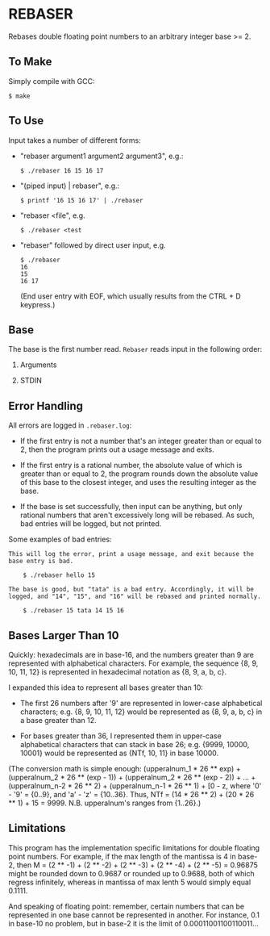 REBASER
=======

Rebases double floating point numbers to an arbitrary integer base >= 2.

To Make
-------

Simply compile with GCC:

	$ make

To Use
------

Input takes a number of different forms:

*	"rebaser argument1 argument2 argument3", e.g.:

		$ ./rebaser 16 15 16 17

*	"(piped input) | rebaser", e.g.:

		$ printf '16 15 16 17' | ./rebaser

*	"rebaser <file", e.g.

		$ ./rebaser <test

*	"rebaser" followed by direct user input, e.g.

		$ ./rebaser
		16
		15
		16 17

	(End user entry with EOF, which usually results from the CTRL + D keypress.)

Base
----

The base is the first number read. `Rebaser` reads input in the following order:

1)	Arguments

2)	STDIN

Error Handling
--------------

All errors are logged in `.rebaser.log`:

*	If the first entry is not a number that's an integer greater than or equal to 2, then the program prints out a usage message and exits.

*	If the first entry is a rational number, the absolute value of which is greater than or equal to 2, the program rounds down the absolute value of this base to the closest integer, and uses the resulting integer as the base.

*	If the base is set successfully, then input can be anything, but only rational numbers that aren't excessively long will be rebased. As such, bad entries will be logged, but not printed.

Some examples of bad entries:

	This will log the error, print a usage message, and exit because the base entry is bad.

		$ ./rebaser hello 15

	The base is good, but "tata" is a bad entry. Accordingly, it will be logged, and "14", "15", and "16" will be rebased and printed normally.

		$ ./rebaser 15 tata 14 15 16

Bases Larger Than 10
--------------------

Quickly: hexadecimals are in base-16, and the numbers greater than 9 are represented with alphabetical characters. For example, the sequence {8, 9, 10, 11, 12} is represented in hexadecimal notation as {8, 9, a, b, c}.

I expanded this idea to represent all bases greater than 10:

*	The first 26 numbers after '9' are represented in lower-case alphabetical characters; e.g. {8, 9, 10, 11, 12} would be represented as {8, 9, a, b, c} in a base greater than 12.

*	For bases greater than 36, I represented them in upper-case alphabetical characters that can stack in base 26; e.g. {9999, 10000, 10001} would be represented as {NTf, 10, 11} in base 10000.

(The conversion math is simple enough: (upperalnum_1 * 26 ** exp) + (upperalnum_2 * 26 ** (exp - 1)) + (upperalnum_2 * 26 ** (exp - 2)) + ... + (upperalnum_n-2 * 26 ** 2) + (upperalnum_n-1 * 26 ** 1) + [0 - z, where '0' - '9' = {0..9}, and 'a' - 'z' = {10..36}. Thus, NTf = (14 * 26 ** 2) + (20 * 26 ** 1) + 15 = 9999. N.B. upperalnum's ranges from {1..26}.)

Limitations
-----------

This program has the implementation specific limitations for double floating point numbers. For example, if the max length of the mantissa is 4 in base-2, then M = (2 ** -1) + (2 ** -2) + (2 ** -3) + (2 ** -4) + (2 ** -5) = 0.96875 might be rounded down to 0.9687 or rounded up to 0.9688, both of which regress infinitely, whereas in mantissa of max lenth 5 would simply equal 0.1111.

And speaking of floating point: remember, certain numbers that can be represented in one base cannot be represented in another. For instance, 0.1 in base-10 no problem, but in base-2 it is the limit of 0.00011001100110011...
